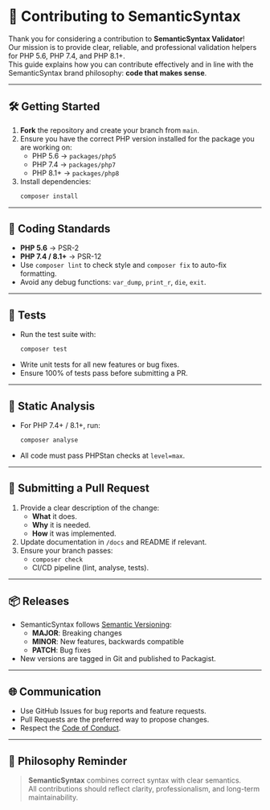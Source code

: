 # 🤝 Contributing to SemanticSyntax

Thank you for considering a contribution to **SemanticSyntax Validator**!  
Our mission is to provide clear, reliable, and professional validation helpers for PHP 5.6, PHP 7.4, and PHP 8.1+.  
This guide explains how you can contribute effectively and in line with the SemanticSyntax brand philosophy: **code that makes sense**.

---

## 🛠 Getting Started
1. **Fork** the repository and create your branch from `main`.
2. Ensure you have the correct PHP version installed for the package you are working on:
   - PHP 5.6 → `packages/php5`
   - PHP 7.4 → `packages/php7`
   - PHP 8.1+ → `packages/php8`
3. Install dependencies:
   ```bash
   composer install
   ```

---

## 📏 Coding Standards
- **PHP 5.6** → PSR-2
- **PHP 7.4 / 8.1+** → PSR-12
- Use `composer lint` to check style and `composer fix` to auto-fix formatting.
- Avoid any debug functions: `var_dump`, `print_r`, `die`, `exit`.

---

## 🧪 Tests
- Run the test suite with:
  ```bash
  composer test
  ```
- Write unit tests for all new features or bug fixes.
- Ensure 100% of tests pass before submitting a PR.

---

## 🔎 Static Analysis
- For PHP 7.4+ / 8.1+, run:
  ```bash
  composer analyse
  ```
- All code must pass PHPStan checks at `level=max`.

---

## 🚀 Submitting a Pull Request
1. Provide a clear description of the change:
   - **What** it does.
   - **Why** it is needed.
   - **How** it was implemented.
2. Update documentation in `/docs` and README if relevant.
3. Ensure your branch passes:
   - `composer check`
   - CI/CD pipeline (lint, analyse, tests).

---

## 📦 Releases
- SemanticSyntax follows [Semantic Versioning](https://semver.org/):
  - **MAJOR**: Breaking changes
  - **MINOR**: New features, backwards compatible
  - **PATCH**: Bug fixes
- New versions are tagged in Git and published to Packagist.

---

## 🌐 Communication
- Use GitHub Issues for bug reports and feature requests.
- Pull Requests are the preferred way to propose changes.
- Respect the [Code of Conduct](./CODE_OF_CONDUCT.md).

---

## 🔑 Philosophy Reminder
> **SemanticSyntax** combines correct syntax with clear semantics.  
> All contributions should reflect clarity, professionalism, and long-term maintainability.
